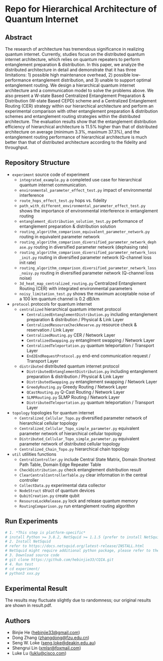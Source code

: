 # Repo for Hierarchical Architecture of Quantum Internet
## Abstract
The research of architecture has tremendous significance in realizing quantum internet. Currently, studies focus on the distributed quantum internet architecture, which relies on quantum repeaters to perform entanglement preparation & distribution. In this paper, we analyze the distributed architecture in detail and demonstrate that it has three limitations: 1) possible high maintenance overhead, 2) possible low-performance entanglement distribution, and 3) unable to support optimal entanglement routing. We design a hierarchical quantum internet architecture and a communication model to solve the problems above. We also present a W-state Based Centralized Entanglement Preparation & Distribution (W-state Based CEPD) scheme and a Centralized Entanglement Routing (CER) strategy within our hierarchical architecture and perform an experimental comparison with other entanglement preparation & distribution schemes and entanglement routing strategies within the distributed architecture. The evaluation results show that the entanglement distribution efficiency of hierarchical architecture is 11.5% higher than that of distributed architecture on average (minimum 3.3%, maximum 37.3%), and the entanglement routing performance of hierarchical architecture is much better than that of distributed architecture according to the fidelity and throughput.
## Repository Structure
- `experiment`                   source code of experiment
	+ `integrated_example.py`    a completed use case for hierarchical quantum internet communication.
	+ `environmental_parameter_effect_test.py` impact of environmental interference
	+ `route_hops_effect_test.py`     hops vs. fidelity
	+ `path_with_different_environmental_parameter_effect_test.py` shows the importance of environmental interference in entanglement routing
	+ `entanglement_distribution_solution_test.py` performance of entanglement preparation & distribution solution
	+ `routing_algorithm_comparison_equivalent_parameter_network.py` routing in equivalent parameter network
	+ `routing_algorithm_comparison_diversified_parameter_network_dephase.py` routing in diversified parameter network (dephasing rate)
	+ `routing_algorithm_comparison_diversified_parameter_network_loss_init.py` routing in diversified parameter network (Q-channel loss init rate)
	+ `routing_algorithm_comparison_diversified_parameter_network_loss_noisy.py` routing in diversified parameter network (Q-channel loss noise)
	+ `3d_heat_map_centralized_routing.py` Centralized Entanglement Routing (CER) with integrated environmental parameters
	+ `noisy_limitation_test.py` shows the maximum acceptable noise
of a 100 km quantum channel is 0.2 dB/km
- `protocol`                     protocols for quantum internet
	+ `centralized`                hierarchical quantum internet protocol
		* `CentralizedEntanglementDistribution.py` including entanglement preparation & distribution / Physical & Link Layer
		* `CentralizedResourceCheckReserve.py` resource check & reservation / Link Layer
		* `CentralizedRouting.py` CER / Network Layer
		* `CentralizedSwapping.py` entanglment swapping / Network Layer
		* `CentralizedTeleportation.py` quantum teleportation / Transport Layer
		* `End2EndRequestProtocol.py` end-end communication request / Transport Layer
	+ `distributed`                distributed quantum internet protocol
		* `DistributedEntanglementDistribution.py` including entanglement preparation & distribution / Physical & Link Layer
		* `DistributedSwapping.py` entanglement swapping / Network Layer
		* `GreedyRouting.py` Greedy Routing / Network Layer
		* `QCastRouting.py` Q-Cast Routing / Network Layer
		* `SLMPRouting.py` SLMP Routing / Network Layer
		* `DistributedTeleportation.py` quantum teleportation / Transport Layer
- `topology`                     topologies for quantum internet
	+ `Centralized_Cellular_Topo.py` diversified parameter network of hierarchical cellular topology
	+ `Centralized_Cellular_Topo_simple_parameter.py` equivalent parameter network of hierarchical cellular topology
	+ `Distributed_Cellular_Topo_simple_parameter.py` equivalent parameter network of distributed cellular topology
	+ `Centralized_Chain_Topo.py` hierarchical chain topology
- `util`                         utilities functions
	+ `CentralController.py` include Central State Matrix, Domain Shortest Path Table, Domain Edge Repeater Table
	+ `CheckDistribution.py` check entanglement distribution result
	+ `ClearCentralControllerTable.py` clear information in the central controller
	+ `CollectData.py` experimental data collector
	+ `NodeStruct` struct of quantum devices
	+ `QubitCreation.py` create qubit
	+ `ResourceLockRelease.py` lock and release quantum memory
	+ `RoutingComparison.py` run entanglement routing algorithm
## Run Experiments
```bash
# 1. *This step is platform-specific* 
# install Python >= 3.8.2, NetSquid >= 1.1.5 (prefer to install NetSquid 1.1.5)
# 2. Install NetSquid
# refer to https://docs.netsquid.org/latest-release/INSTALL.html
# NetSquid might require additional python package, please refer to the UserBook of NetSquid
# 3. Download source code
# git clone https://github.com/hebinjie33/CQIA.git
# 4. Run test
# cd experiment/
# python3 xxx.py
```
## Experimental Result
The results may fluctuate slightly due to randomness; our original results are shown in result.pdf.
## Authors
- Binjie He (hebinjie33@gmail.com)
- Dong Zhang (zhangdong@fzu.edu.cn)
- Seng W. Loke (seng.loke@deakin.edu.au)
- Shengrui Lin (xmlsr@foxmail.com)
- Luke Lu (luklu@cisco.com)